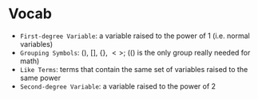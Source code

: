 # Vocab
- `First-degree Variable`: a variable raised to the power of $1$ (i.e. normal variables)
- `Grouping Symbols`: $()$, $[]$, $\{\}$, $<>$; ($()$ is the only group really needed for math)
- `Like Terms`: terms that contain the same set of variables raised to the same power
- `Second-degree Variable`: a variable raised to the power of $2$  